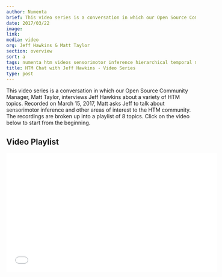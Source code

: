 ```yaml
---
author: Numenta
brief: This video series is a conversation in which our Open Source Community Manager, Matt Taylor, interviews Jeff Hawkins about a variety of HTM topics. Recorded on March 15, 2017, Matt asks Jeff to talk about sensorimotor inference and other areas of interest to the HTM community.  The recordings are broken up into a playlist of 8 topics.  Click on the video below to start from the beginning. 
date: 2017/03/22
image:
link:
media: video
org: Jeff Hawkins & Matt Taylor
section: overview
sort: a
tags: numenta htm videos sensorimotor inference hierarchical temporal memory brain machine intelligence jeff hawkins
title: HTM Chat with Jeff Hawkins - Video Series
type: post
---
```


This video series is a conversation in which our Open Source Community Manager, 
Matt Taylor, interviews Jeff Hawkins about a variety of HTM topics. 
Recorded on March 15, 2017, Matt asks Jeff to talk about sensorimotor inference 
and other areas of interest to the HTM community.  The recordings are broken up 
into a playlist of 8 topics. Click on the video below to start from the beginning. 


## Video Playlist

<iframe width="560" height="315" src="//www.youtube.com/watch?v=fNc73-tHHgY&list=PL3yXMgtrZmDrlePl0jUIZWKwQwUgOfxA-" frameborder="0" allowfullscreen></iframe>


